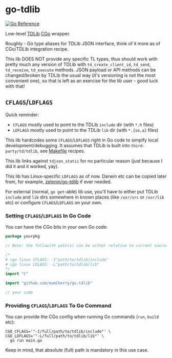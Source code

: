 # go-tdlib

[![Go Reference](https://pkg.go.dev/badge/github.com/mxmCherry/go-tdlib.svg)](https://pkg.go.dev/github.com/mxmCherry/go-tdlib)

Low-level [TDLib](https://github.com/tdlib/td) [CGo](https://pkg.go.dev/cmd/cgo) wrapper.

Roughly - Go type aliases for TDLib JSON interface, think of it more as of CGo/TDLib integration recipe.

This lib DOES NOT provide any specific TL types, thus should work with pretty much any version of TDLib with `td_create_client_id`, `td_send`, `td_receive`, `td_execute` methods. JSON payload or API methods can be changed/broken by TDLib the usual way (it's versioning is not the most convenient one), so that is left as an exercise for the lib user - good luck with that!

## `CFLAGS`/`LDFLAGS`

Quick reminder:

- `CFLAGS` mostly used to point to the TDLib `include` dir (with `*.h` files)
- `LDFLAGS` mostly used to point to the TDLib `lib` dir (with `*.{so,a}` files)

This lib hardcodes some `CFLAGS`/`LDFLAGS` right in Go code to simplfy local development/debugging. It assumes that TDLib is built into `third-party/td/tdlib`, see [Makefile](./Makefile) recipes.

This lib links against `tdjson_static` for no particular reason (just because I did it and it worked, yay).

This lib has Linux-specific `LDFLAGS` as of now. Darwin etc can be copied later from, for example, [zelenin/go-tdlib](https://github.com/zelenin/go-tdlib) if ever needed.

For external (normal, `go get`-able) lib use, you'll have to either put TDLib `include` and `lib` dirs somewhere in known places (like `/usr/src` or `/usr/lib` etc) or configure `CFLAGS`/`LDFLAGS` on your own.

### Setting `CFLAGS`/`LDFLAGS` In Go Code

You can have the CGo bits in your own Go code:

```go
package yourpkg

// Note: the followith path(s) can be either relative to current source dir or be absolute (full) ones like "/full/path/to/tdlib/{include,dir}"

/*
# cgo linux CFLAGS: -I"path/to/tdlib/include"
# cgo linux LDLAGS: -L"path/to/tdlib/lib"
*/
import "C"

import "github.com/mxmCherry/go-tdlib"

// your code
```

### Providing `CFLAGS`/`LDFLAGS` To Go Command

You can provide the CGo config when running Go commands (`run`, `build` etc):

```shell
CGO_CFLAGS='"-I/full/path/to/tdlib/include"' \
CGO_LDFLAGS='"-L/full/path/to/tdlib/lib"' \
  go run main.go
```

Keep in mind, that absolute (full) path is mandatory in this use case.
